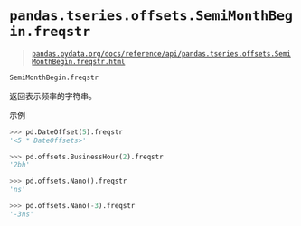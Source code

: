 # `pandas.tseries.offsets.SemiMonthBegin.freqstr`

> [`pandas.pydata.org/docs/reference/api/pandas.tseries.offsets.SemiMonthBegin.freqstr.html`](https://pandas.pydata.org/docs/reference/api/pandas.tseries.offsets.SemiMonthBegin.freqstr.html)

```py
SemiMonthBegin.freqstr
```

返回表示频率的字符串。

示例

```py
>>> pd.DateOffset(5).freqstr
'<5 * DateOffsets>' 
```

```py
>>> pd.offsets.BusinessHour(2).freqstr
'2bh' 
```

```py
>>> pd.offsets.Nano().freqstr
'ns' 
```

```py
>>> pd.offsets.Nano(-3).freqstr
'-3ns' 
```
